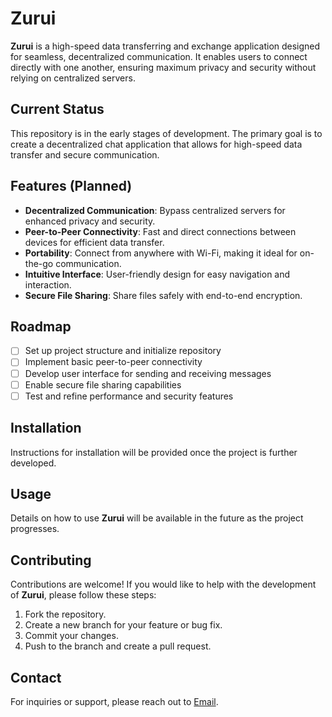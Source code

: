 # Zurui

**Zurui** is a high-speed data transferring and exchange application designed for seamless, decentralized communication. It enables users to connect directly with one another, ensuring maximum privacy and security without relying on centralized servers.

## Current Status

This repository is in the early stages of development. The primary goal is to create a decentralized chat application that allows for high-speed data transfer and secure communication.

## Features (Planned)

- **Decentralized Communication**: Bypass centralized servers for enhanced privacy and security.
- **Peer-to-Peer Connectivity**: Fast and direct connections between devices for efficient data transfer.
- **Portability**: Connect from anywhere with Wi-Fi, making it ideal for on-the-go communication.
- **Intuitive Interface**: User-friendly design for easy navigation and interaction.
- **Secure File Sharing**: Share files safely with end-to-end encryption.

## Roadmap

- [ ] Set up project structure and initialize repository
- [ ] Implement basic peer-to-peer connectivity
- [ ] Develop user interface for sending and receiving messages
- [ ] Enable secure file sharing capabilities
- [ ] Test and refine performance and security features

## Installation

Instructions for installation will be provided once the project is further developed. 

## Usage

Details on how to use **Zurui** will be available in the future as the project progresses.

## Contributing

Contributions are welcome! If you would like to help with the development of **Zurui**, please follow these steps:

1. Fork the repository.
2. Create a new branch for your feature or bug fix.
3. Commit your changes.
4. Push to the branch and create a pull request.

## Contact

For inquiries or support, please reach out to [Email](akzestia@gmail.com).
